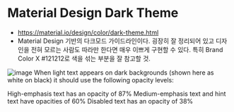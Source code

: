 # Material Design Dark Theme
* https://material.io/design/color/dark-theme.html
* Material Design 기반의 다크모드 가이드라인이다. 굉장히 잘 정리되어 있고 디자인을 전혀 모르는 사람도 따라만 한다면 매우 이쁘게 구현할 수 있다. 특히 Brand Color X #121212로 색을 섞는 부분을 잘 참고할 것.

![image](https://user-images.githubusercontent.com/62606632/121859685-fbb60100-cd32-11eb-9527-2d0b20918975.png)
When light text appears on dark backgrounds (shown here as white on black) it should use the following opacity levels:

High-emphasis text has an opacity of 87%
Medium-emphasis text and hint text have opacities of 60%
Disabled text has an opacity of 38%
